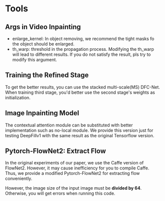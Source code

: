 # Tools

## Args in Video Inpainting
* enlarge_kernel: In object removing, we recommend the tight masks fo the object should be enlarged.
* th_warp: threshold in the propagation process. Modifying the th_warp will lead to different results.
If you do not satisfy the result, pls try to modify this argument.

## Training the Refined Stage
To get the better results, you can use the stacked multi-scale(MS) DFC-Net.
When training third stage, you'd better use the second stage's weights as initialization.

## Image Inpainting Model
The contextual attention module can be substituted with better implementation such as no-local module.
We provide this version just for testing DeepFillv1 with the same result as the original Tensorflow version.

## Pytorch-FlowNet2: Extract Flow
In the original experiments of our paper, we use the Caffe version of FlowNet2.
However, it may cause inefficiency for you to compile Caffe. Thus, we provide a
modified Pytorch-FlowNet2 for extracting flow conveniently.

However, the image size of the input image must be **divided by 64**.
Otherwise, you will get errors when running this code.

